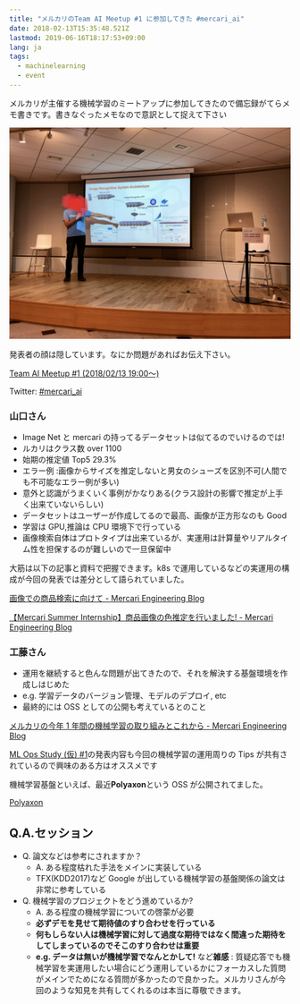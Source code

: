 ```yaml
---
title: "メルカリのTeam AI Meetup #1 に参加してきた #mercari_ai"
date: 2018-02-13T15:35:48.521Z
lastmod: 2019-06-16T18:17:53+09:00
lang: ja
tags:
  - machinelearning
  - event
---
```


メルカリが主催する機械学習のミートアップに参加してきたので備忘録がてらメモ書きです。書きなぐったメモなので意訳として捉えて下さい

![image](/posts/2018-02-13/images/1.png)

発表者の顔は隠しています。なにか問題があればお伝え下さい。

[Team AI Meetup #1 (2018/02/13 19:00〜)](https://mercari.connpass.com/event/77545/)

Twitter: [#mercari_ai](https://twitter.com/search?f=tweets&vertical=default&q=%23mercari_ai&src=tyah)

### 山口さん

- Image Net と mercari の持ってるデータセットは似てるのでいけるのでは!
- ルカリはクラス数 over 1100
- 始期の推定値 Top5 29.3%
- エラー例 :画像からサイズを推定しないと男女のシューズを区別不可(人間でも不可能なエラー例が多い)
- 意外と認識がうまくいく事例がかなりある(クラス設計の影響で推定が上手く出来ていないらしい)
- データセットはユーザーが作成してるので最高、画像が正方形なのも Good
- 学習は GPU,推論は CPU 環境下で行っている
- 画像検索自体はプロトタイプは出来ているが、実運用は計算量やリアルタイム性を担保するのが難しいので一旦保留中

大筋は以下の記事と資料で把握できます。k8s で運用しているなどの実運用の構成が今回の発表では差分として語られていました。

[画像での商品検索に向けて - Mercari Engineering Blog](http://tech.mercari.com/entry/2017/12/23/100000)

[【Mercari Summer Internship】商品画像の色推定を行いました! - Mercari Engineering Blog](http://tech.mercari.com/entry/2017/09/04/170000)

### 工藤さん

- 運用を継続すると色んな問題が出てきたので、それを解決する基盤環境を作成しはじめた
- e.g. 学習データのバージョン管理、モデルのデプロイ, etc
- 最終的には OSS としての公開も考えているとのこと

[メルカリの今年 1 年間の機械学習の取り組みとこれから - Mercari Engineering Blog](http://tech.mercari.com/entry/2017/12/02/093000)

[ML Ops Study (仮) #1](http://rindai87.hatenablog.jp/entry/2018/01/04/005931)の発表内容も今回の機械学習の運用周りの Tips が共有されているので興味のある方はオススメです

機械学習基盤といえば、最近**Polyaxon**という OSS が公開されてました。

[Polyaxon](https://polyaxon.com/)

## **Q.A.セッション**

- Q. 論文などは参考にされますか？
  - A. ある程度枯れた手法をメインに実装している
  - TFX(KDD2017)など Google が出している機械学習の基盤関係の論文は非常に参考している
- Q. 機械学習のプロジェクトをどう進めているか?
  - A. ある程度の機械学習についての啓蒙が必要
  - **必ずデモを見せて期待値のすり合わせを行っている**
  - **何もしらない人は機械学習に対して過度な期待ではなく間違った期待をしてしまっているのでそこのすり合わせは重要**
  - **e.g. データは無いが機械学習でなんとかして!** など**雑感** : 質疑応答でも機械学習を実運用したい場合にどう運用しているかにフォーカスした質問がメインでためになる質問が多かったので良かった。メルカリさんが今回のような知見を共有してくれるのは本当に尊敬できます。
